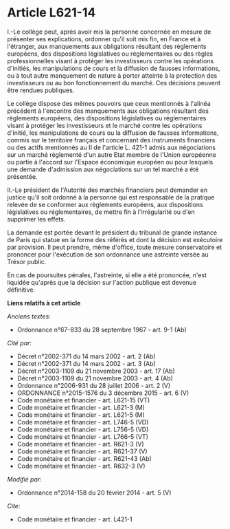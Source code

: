 # Article L621-14

I.-Le collège peut, après avoir mis la personne concernée en mesure de présenter ses explications, ordonner qu'il soit mis
fin, en France et à l'étranger, aux manquements aux obligations résultant des règlements européens, des dispositions
législatives ou réglementaires ou des règles professionnelles visant à protéger les investisseurs contre les opérations
d'initiés, les manipulations de cours et la diffusion de fausses informations, ou à tout autre manquement de nature à porter
atteinte à la protection des investisseurs ou au bon fonctionnement du marché. Ces décisions peuvent être rendues publiques. 

Le collège dispose des mêmes pouvoirs que ceux mentionnés à l'alinéa précédent à l'encontre des manquements aux obligations
résultant des règlements européens, des dispositions législatives ou réglementaires visant à protéger les investisseurs et le
marché contre les opérations d'initié, les manipulations de cours ou la diffusion de fausses informations, commis sur le
territoire français et concernant des instruments financiers ou des actifs mentionnés au II de l'article L. 421-1 admis aux
négociations sur un marché réglementé d'un autre Etat membre de l'Union européenne ou partie à l'accord sur l'Espace
économique européen ou pour lesquels une demande d'admission aux négociations sur un tel marché a été présentée. 

II.-Le président de l'Autorité des marchés financiers peut demander en justice qu'il soit ordonné à la personne qui est
responsable de la pratique relevée de se conformer aux règlements européens, aux dispositions législatives ou réglementaires,
de mettre fin à l'irrégularité ou d'en supprimer les effets. 

La demande est portée devant le président du tribunal de grande instance de Paris qui statue en la forme des référés et dont
la décision est exécutoire par provision. Il peut prendre, même d'office, toute mesure conservatoire et prononcer pour
l'exécution de son ordonnance une astreinte versée au Trésor public. 

En cas de poursuites pénales, l'astreinte, si elle a été prononcée, n'est liquidée qu'après que la décision sur l'action
publique est devenue définitive.

**Liens relatifs à cet article**

_Anciens textes_:

  - Ordonnance n°67-833 du 28 septembre 1967 - art. 9-1 (Ab)

_Cité par_:

  - Décret n°2002-371 du 14 mars 2002 - art. 2 (Ab)
  - Décret n°2002-371 du 14 mars 2002 - art. 3 (Ab)
  - Décret n°2003-1109 du 21 novembre 2003 - art. 17 (Ab)
  - Décret n°2003-1109 du 21 novembre 2003 - art. 4 (Ab)
  - Ordonnance n°2006-931 du 28 juillet 2006 - art. 2 (V)
  - ORDONNANCE n°2015-1576 du 3 décembre 2015 - art. 6 (V)
  - Code monétaire et financier - art. L621-15 (VT)
  - Code monétaire et financier - art. L621-3 (M)
  - Code monétaire et financier - art. L621-5 (M)
  - Code monétaire et financier - art. L746-5 (VD)
  - Code monétaire et financier - art. L756-5 (VD)
  - Code monétaire et financier - art. L766-5 (VT)
  - Code monétaire et financier - art. R621-3 (V)
  - Code monétaire et financier - art. R621-37 (V)
  - Code monétaire et financier - art. R621-43 (Ab)
  - Code monétaire et financier - art. R632-3 (V)

_Modifié par_:

  - Ordonnance n°2014-158 du 20 février 2014 - art. 5 (V)

_Cite_:

  - Code monétaire et financier - art. L421-1
